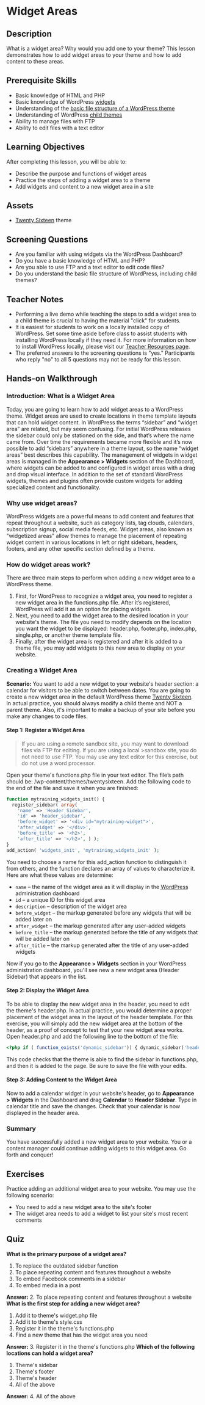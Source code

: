 # Widget Areas
## Description

What is a widget area? Why would you add one to your theme? This lesson demonstrates how to add widget areas to your theme and how to add content to these areas.

## Prerequisite Skills

*   Basic knowledge of HTML and PHP
*   Basic knowledge of WordPress [widgets](https://codex.wordpress.org/WordPress_Widgets)
*   Understanding of the [basic file structure of a WordPress theme](https://make.wordpress.org/training/handbook/theme-school/anatomy-of-a-theme/)
*   Understanding of WordPress [child themes](https://make.wordpress.org/training/handbook/theme-school/child-themes/)
*   Ability to manage files with FTP
*   Ability to edit files with a text editor

## Learning Objectives

After completing this lesson, you will be able to:

*   Describe the purpose and functions of widget areas
*   Practice the steps of adding a widget area to a theme
*   Add widgets and content to a new widget area in a site

## Assets

*   [Twenty Sixteen](https://wordpress.org/themes/twentysixteen/) theme

## Screening Questions

*   Are you familiar with using widgets via the WordPress Dashboard?
*   Do you have a basic knowledge of HTML and PHP?
*   Are you able to use FTP and a text editor to edit code files?
*   Do you understand the basic file structure of WordPress, including child themes?

## Teacher Notes

*   Performing a live demo while teaching the steps to add a widget area to a child theme is crucial to having the material "click" for students.
*   It is easiest for students to work on a locally installed copy of WordPress. Set some time aside before class to assist students with installing WordPress locally if they need it. For more information on how to install WordPress locally, please visit our [Teacher Resources page](http://make.wordpress.org/training/teacher-resources/).
*   The preferred answers to the screening questions is "yes." Participants who reply "no" to all 5 questions may not be ready for this lesson.

## Hands-on Walkthrough

### Introduction: What is a Widget Area

Today, you are going to learn how to add widget areas to a WordPress theme. Widget areas are used to create locations in theme template layouts that can hold widget content. In WordPress the terms “sidebar” and “widget area” are related, but may seem confusing. For initial WordPress releases the sidebar could only be stationed on the side, and that’s where the name came from. Over time the requirements became more flexible and it’s now possible to add “sidebars” anywhere in a theme layout, so the name “widget areas” best describes this capability. The management of widgets in widget areas is managed in the **Appearance > Widgets** section of the Dashboard, where widgets can be added to and configured in widget areas with a drag and drop visual interface. In addition to the set of standard WordPress widgets, themes and plugins often provide custom widgets for adding specialized content and functionality.

### Why use widget areas?

WordPress widgets are a powerful means to add content and features that repeat throughout a website, such as category lists, tag clouds, calendars, subscription signup, social media feeds, etc. Widget areas, also known as "widgetized areas" allow themes to manage the placement of repeating widget content in various locations in left or right sidebars, headers, footers, and any other specific section defined by a theme.

### How do widget areas work?

There are three main steps to perform when adding a new widget area to a WordPress theme.

1.  First, for WordPress to recognize a widget area, you need to register a new widget area in the functions.php file. After it’s registered, WordPress will add it as an option for placing widgets.
2.  Next, you need to add the widget area to the desired location in your website's theme. The file you need to modify depends on the location you want the widget to be displayed: header.php, footer.php, index.php, single.php, or another theme template file.
3.  Finally, after the widget area is registered and after it is added to a theme file, you may add widgets to this new area to display on your website.

### Creating a Widget Area

**Scenario:** You want to add a new widget to your website's header section: a calendar for visitors to be able to switch between dates. You are going to create a new widget area in the default WordPress theme [Twenty Sixteen](https://wordpress.org/themes/twentysixteen/). In actual practice, you should always modify a child theme and NOT a parent theme. Also, it's important to make a backup of your site before you make any changes to code files.

#### Step 1: Register a Widget Area

>If you are using a remote sandbox site, you may want to download files via FTP for editing. If you are using a local >sandbox site, you do not need to use FTP. You may use any text editor for this exercise, but do not use a word processor.

Open your theme's functions.php file in your text editor. The file’s path should be: <your root WP folder>/wp-content/themes/twentysixteen. Add the following code to the end of the file and save it when you are finished:

```php
function mytraining_widgets_init() {
  register_sidebar( array(
    'name' => 'Header Sidebar',
    'id' => 'header_sidebar',
    'before_widget' => '<div id="mytraining-widget">',
    'after_widget' => '</div>',
    'before_title' => '<h2>',
    'after_title' => '</h2>', ) );
}
add_action( 'widgets_init', 'mytraining_widgets_init' );
```

You need to choose a name for this add_action function to distinguish it from others, and the function declares an array of values to characterize it. Here are what these values are determine:

*   `name` – the name of the widget area as it will display in the <acronym title="WordPress">WordPress</acronym> administration dashboard
*   `id` – a unique ID for this widget area
*   `description` – description of the widget area
*   `before_widget` – the markup generated before any widgets that will be added later on
*   `after_widget` – the markup generated after any user-added widgets
*   `before_title` – the markup generated before the title of any widgets that will be added later on
*   `after_title` – the markup generated after the title of any user-added widgets

Now if you go to the **Appearance > Widgets** section in your WordPress administration dashboard, you'll see new a new widget area (Header Sidebar) that appears in the list.

#### Step 2: Display the Widget Area

To be able to display the new widget area in the header, you need to edit the theme's header.php. In actual practice, you would determine a proper placement of the widget area in the layout of the header template. For this exercise, you will simply add the new widget area at the bottom of the header, as a proof of concept to test that your new widget area works. Open header.php and add the following line to the bottom of the file:

```php
<?php if ( function_exists('dynamic_sidebar')) { dynamic_sidebar('header_sidebar'); } ?>
```

This code checks that the theme is able to find the sidebar in functions.php, and then it is added to the page. Be sure to save the file with your edits.  

#### Step 3: Adding Content to the Widget Area

Now to add a calendar widget in your website's header, go to **Appearance > Widgets** in the Dashboard and drag **Calendar** to **Header Sidebar**. Type in calendar title and save the changes. Check that your calendar is now displayed in the header area.

### Summary

You have successfully added a new widget area to your website. You or a content manager could continue adding widgets to this widget area. Go forth and conquer!

## Exercises

Practice adding an additional widget area to your website. You may use the following scenario:

*   You need to add a new widget area to the site's footer
*   The widget area needs to add a widget to list your site's most recent comments

## Quiz

**What is the primary purpose of a widget area?**

1.  To replace the outdated sidebar function
2.  To place repeating content and features throughout a website
3.  To embed Facebook comments in a sidebar
4.  To embed media in a post

**Answer:** 2\. To place repeating content and features throughout a website **What is the first step for adding a new widget area?**

1.  Add it to theme's widget.php file
2.  Add it to theme's style.css
3.  Register it in the theme's functions.php
4.  Find a new theme that has the widget area you need

**Answer:** 3\. Register it in the theme's functions.php **Which of the following locations can hold a widget area?**

1.  Theme's sidebar
2.  Theme's footer
3.  Theme's header
4.  All of the above

**Answer:** 4\. All of the above
